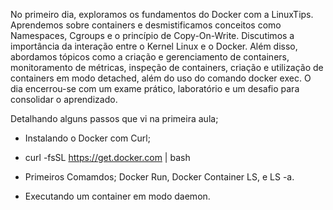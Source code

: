No primeiro dia, exploramos os fundamentos do Docker com a LinuxTips. Aprendemos sobre containers e desmistificamos conceitos como Namespaces, Cgroups e o princípio de Copy-On-Write. Discutimos a importância da interação entre o Kernel Linux e o Docker. Além disso, abordamos tópicos como a criação e gerenciamento de containers, monitoramento de métricas, inspeção de containers, criação e utilização de containers em modo detached, além do uso do comando docker exec. O dia encerrou-se com um exame prático, laboratório e um desafio para consolidar o aprendizado.

Detalhando alguns passos que vi na primeira aula;
- Instalando o Docker com Curl;
-   curl -fsSL https://get.docker.com | bash
- Primeiros Comamdos; Docker Run, Docker Container LS, e LS -a.

- Executando um container em modo daemon.


